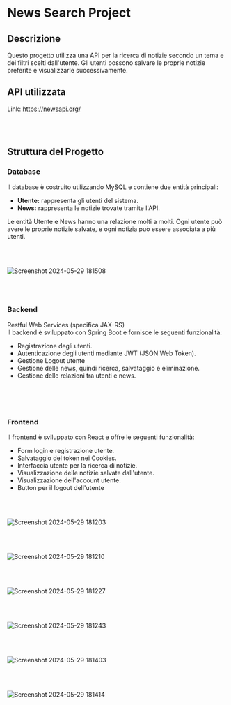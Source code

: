# News Search Project

## Descrizione
Questo progetto utilizza una API per la ricerca di notizie secondo un tema e dei filtri scelti dall'utente. Gli utenti possono salvare le proprie notizie preferite e visualizzarle successivamente.

## API utilizzata
Link: https://newsapi.org/

<br><br>

## Struttura del Progetto

### Database
Il database è costruito utilizzando MySQL e contiene due entità principali:
- **Utente:** rappresenta gli utenti del sistema.
- **News:** rappresenta le notizie trovate tramite l'API.

Le entità Utente e News hanno una relazione molti a molti. Ogni utente può avere le proprie notizie salvate, e ogni notizia può essere associata a più utenti.


<br><br>


![Screenshot 2024-05-29 181508](https://github.com/GabrieleRuggieri/NewsAPI-Project/assets/125048968/fcf17149-9171-49dc-bc29-00eabecf5367)

<br><br>

### Backend
Restful Web Services (specifica JAX-RS)
<br>
Il backend è sviluppato con Spring Boot e fornisce le seguenti funzionalità:

- Registrazione degli utenti.
- Autenticazione degli utenti mediante JWT (JSON Web Token).
- Gestione Logout utente
- Gestione delle news, quindi ricerca, salvataggio e eliminazione.
- Gestione delle relazioni tra utenti e news.

<br><br><br>

### Frontend
Il frontend è sviluppato con React e offre le seguenti funzionalità:
- Form login e registrazione utente.
- Salvataggio del token nei Cookies.
- Interfaccia utente per la ricerca di notizie.
- Visualizzazione delle notizie salvate dall'utente.
- Visualizzazione dell'account utente.
- Button per il logout dell'utente

<br><br>



![Screenshot 2024-05-29 181203](https://github.com/GabrieleRuggieri/NewsAPI-Project/assets/125048968/b356af63-548b-4b32-ac6f-4ec4a11517f1)


<br><br>


![Screenshot 2024-05-29 181210](https://github.com/GabrieleRuggieri/NewsAPI-Project/assets/125048968/97dd2f1a-788d-4eaa-9959-32de57241b01)


<br><br>


![Screenshot 2024-05-29 181227](https://github.com/GabrieleRuggieri/NewsAPI-Project/assets/125048968/8745cf88-b829-481b-ab33-294d205770c4)



<br><br>


![Screenshot 2024-05-29 181243](https://github.com/GabrieleRuggieri/NewsAPI-Project/assets/125048968/6d063186-f8e0-4439-88bc-3f3ed8c8f2d2)


<br><br>

![Screenshot 2024-05-29 181403](https://github.com/GabrieleRuggieri/NewsAPI-Project/assets/125048968/16e4ecfa-0bc1-4e05-ada1-02950686fe77)




<br><br>


![Screenshot 2024-05-29 181414](https://github.com/GabrieleRuggieri/NewsAPI-Project/assets/125048968/88eb8fcf-51dc-486a-90bd-6fe623b8c992)
